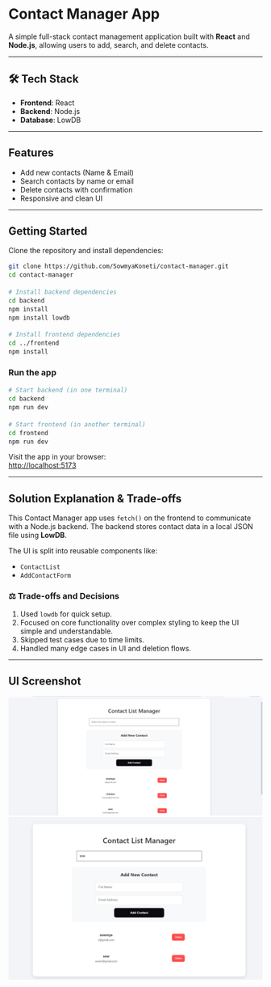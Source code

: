 #  Contact Manager App

A simple full-stack contact management application built with **React** and **Node.js**, allowing users to add, search, and delete contacts.

---

## 🛠 Tech Stack

- **Frontend**: React
- **Backend**: Node.js 
- **Database**: LowDB 

---

##  Features

- Add new contacts (Name & Email)
- Search contacts by name or email
- Delete contacts with confirmation
- Responsive and clean UI

---

##  Getting Started

Clone the repository and install dependencies:

```bash
git clone https://github.com/SowmyaKoneti/contact-manager.git
cd contact-manager

# Install backend dependencies
cd backend
npm install
npm install lowdb

# Install frontend dependencies
cd ../frontend
npm install
```

### Run the app

```bash
# Start backend (in one terminal)
cd backend
npm run dev

# Start frontend (in another terminal)
cd frontend
npm run dev
```

Visit the app in your browser:  
 [http://localhost:5173](http://localhost:5173)

---

##  Solution Explanation & Trade-offs

This Contact Manager app uses `fetch()` on the frontend to communicate with a Node.js backend. The backend stores contact data in a local JSON file using **LowDB**.

The UI is split into reusable components like:

- `ContactList`
- `AddContactForm`

### ⚖️ Trade-offs and Decisions

1.  Used `lowdb` for quick setup.
2.  Focused on core functionality over complex styling to keep the UI simple and understandable.
3.  Skipped test cases due to time limits.
5. Handled many edge cases in UI and deletion flows.
---


## UI Screenshot

![Home](home.png)
![search](search.png)

